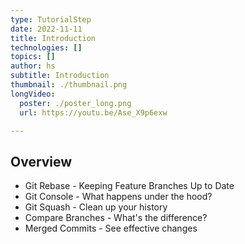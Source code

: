 ```yaml
---
type: TutorialStep
date: 2022-11-11
title: Introduction
technologies: []
topics: []
author: hs
subtitle: Introduction
thumbnail: ./thumbnail.png
longVideo:
  poster: ./poster_long.png
  url: https://youtu.be/Ase_X9p6exw

---
```


## Overview

- Git Rebase - Keeping Feature Branches Up to Date
- Git Console - What happens under the hood?
- Git Squash - Clean up your history
- Compare Branches - What's the difference?
- Merged Commits - See effective changes